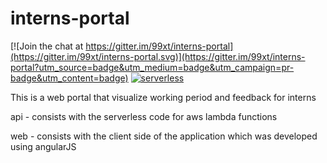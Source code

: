 # interns-portal

[![Join the chat at https://gitter.im/99xt/interns-portal](https://gitter.im/99xt/interns-portal.svg)](https://gitter.im/99xt/interns-portal?utm_source=badge&utm_medium=badge&utm_campaign=pr-badge&utm_content=badge)
[![serverless](http://public.serverless.com/badges/v3.svg)](http://www.serverless.com)

This is a web portal that visualize working period and feedback for interns

api - consists with the serverless code for aws lambda functions

web - consists with the client side of the application which was developed using angularJS

 
